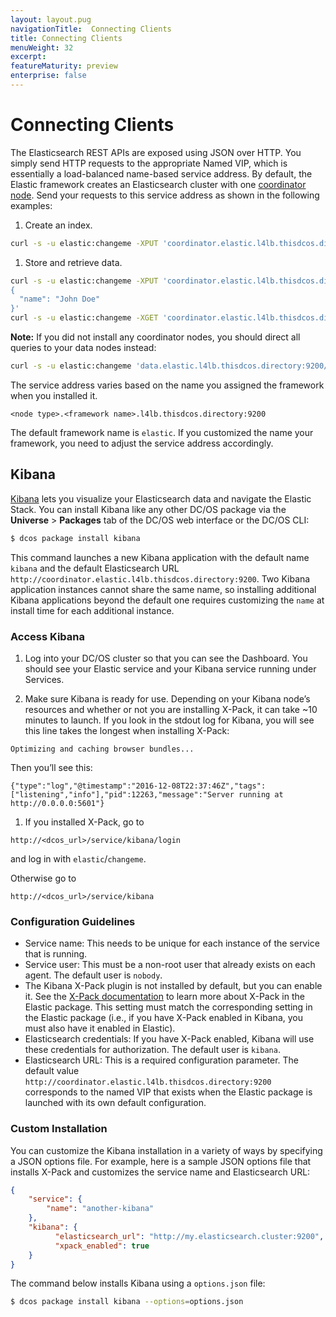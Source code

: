 ```yaml
---
layout: layout.pug
navigationTitle:  Connecting Clients
title: Connecting Clients
menuWeight: 32
excerpt:
featureMaturity: preview
enterprise: false
---
```


<!-- This source repo for this topic is https://github.com/dcos-commons/frameworks/elastic -->


# Connecting Clients

The Elasticsearch REST APIs are exposed using JSON over HTTP. You simply send HTTP requests to the appropriate Named VIP, which is essentially a load-balanced name-based service address. By default, the Elastic framework creates an Elasticsearch cluster with one [coordinator node](https://www.elastic.co/guide/en/elasticsearch/reference/current/modules-node.html#coordinating-node). Send your requests to this service address as shown in the following examples:  

1. Create an index.

  ```bash
  curl -s -u elastic:changeme -XPUT 'coordinator.elastic.l4lb.thisdcos.directory:9200/customer?pretty'
  ```

1. Store and retrieve data.

  ```bash
  curl -s -u elastic:changeme -XPUT 'coordinator.elastic.l4lb.thisdcos.directory:9200/customer/external/1?pretty' -d '
  {
    "name": "John Doe"
  }'
  curl -s -u elastic:changeme -XGET 'coordinator.elastic.l4lb.thisdcos.directory:9200/customer/external/1?pretty'
  ```

**Note:** If you did not install any coordinator nodes, you should direct all queries to your data nodes instead:

  ```bash
  curl -s -u elastic:changeme 'data.elastic.l4lb.thisdcos.directory:9200/_cat/nodes?v'
  ```

The service address varies based on the name you assigned the framework when you installed it.
```
<node type>.<framework name>.l4lb.thisdcos.directory:9200
```

The default framework name is `elastic`. If you customized the name your framework, you need to adjust the service address accordingly.

## Kibana

[Kibana](https://www.elastic.co/products/kibana) lets you visualize your Elasticsearch data and navigate the Elastic Stack. You can install Kibana like any other DC/OS package via the **Universe** > **Packages** tab of the DC/OS web interface or the DC/OS CLI:

```bash
$ dcos package install kibana
```

This command launches a new Kibana application with the default name `kibana` and the default Elasticsearch URL `http://coordinator.elastic.l4lb.thisdcos.directory:9200`. Two Kibana application instances cannot share the same name, so installing additional Kibana applications beyond the default one requires customizing the `name` at install time for each additional instance.

### Access Kibana

1. Log into your DC/OS cluster so that you can see the Dashboard. You should see your Elastic service and your Kibana service running under Services.

1. Make sure Kibana is ready for use. Depending on your Kibana node’s resources and whether or not you are installing X-Pack, it can take ~10 minutes to launch. If you look in the stdout log for Kibana, you will see this line takes the longest when installing X-Pack:

  ```
  Optimizing and caching browser bundles...
  ```

  Then you’ll see this:

  ```
  {"type":"log","@timestamp":"2016-12-08T22:37:46Z","tags":["listening","info"],"pid":12263,"message":"Server running at http://0.0.0.0:5601"}
  ```

1. If you installed X-Pack, go to
  ```
  http://<dcos_url>/service/kibana/login
  ```
  and log in with `elastic`/`changeme`.
  
  Otherwise go to
  ```
  http://<dcos_url>/service/kibana
  ```

### Configuration Guidelines

- Service name: This needs to be unique for each instance of the service that is running.
- Service user: This must be a non-root user that already exists on each agent. The default user is `nobody`.
- The Kibana X-Pack plugin is not installed by default, but you can enable it. See the [X-Pack documentation](x-pack.md) to learn more about X-Pack in the Elastic package. This setting must match the corresponding setting in the Elastic package (i.e., if you have X-Pack enabled in Kibana, you must also have it enabled in Elastic). 
- Elasticsearch credentials: If you have X-Pack enabled, Kibana will use these credentials for authorization. The default user is  `kibana`.
- Elasticsearch URL: This is a required configuration parameter. The default value `http://coordinator.elastic.l4lb.thisdcos.directory:9200` corresponds to the named VIP that exists when the Elastic package is launched with its own default configuration.  

### Custom Installation

You can customize the Kibana installation in a variety of ways by specifying a JSON options file. For example, here is a sample JSON options file that installs X-Pack and customizes the service name and Elasticsearch URL:

```json
{
    "service": {
        "name": "another-kibana"
    },
    "kibana": {
          "elasticsearch_url": "http://my.elasticsearch.cluster:9200",
          "xpack_enabled": true
    }
}

```

The command below installs Kibana using a `options.json` file:

```bash
$ dcos package install kibana --options=options.json 
```

